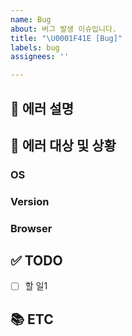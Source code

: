 ```yaml
---
name: Bug
about: 버그 발생 이슈입니다.
title: "\U0001F41E [Bug]"
labels: bug
assignees: ''

---
```


## 📝 에러 설명

<!-- 어떤 부분이 에러가 발생했는 설명 기재 -->

## 🐞 에러 대상 및 상황

<!-- 구체적인 에러 발생 대상(version, os 등) 및 확인 상황 기재 -->

### OS

<!-- None/Window/Linux/Mac -->

### Version

<!-- 예) API의 경우 v1 | Android의 경우 1.0.7 -->

### Browser

<!-- None/Chrome/Safari -->

## ✅ TODO

<!-- 이슈 할 일 기재 -->

- [ ] 할 일1

## 📚 ETC

<!-- Screenshot, References 기재 -->
